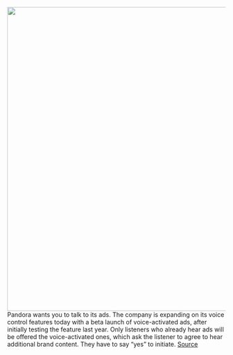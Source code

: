 <img src='https://cdn.vox-cdn.com/thumbor/gJN31O521VOYkVqEq8a_4cw73-Y=/0x0:1704x1136/1200x800/filters:focal(716x432:988x704)/cdn.vox-cdn.com/uploads/chorus_image/image/67096533/pandoraad.0.jpg' width='700px' /><br/>
Pandora wants you to talk to its ads. The company is expanding on its voice control features today with a beta launch of voice-activated ads, after initially testing the feature last year. Only listeners who already hear ads will be offered the voice-activated ones, which ask the listener to agree to hear additional brand content. They have to say “yes” to initiate.
<a href='https://www.theverge.com/2020/7/23/21334484/pandora-interactive-voice-ads-voice-mode'> Source <a/>